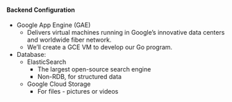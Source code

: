 #### Backend Configuration
- Google App Engine (GAE)
  - Delivers virtual machines running in Google’s innovative data centers and worldwide fiber network.
  - We’ll create a GCE VM to develop our Go program.
- Database:
  - ElasticSearch
    - The largest open-source search engine
    - Non-RDB, for structured data
  - Google Cloud Storage
    - For files - pictures or videos
